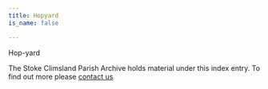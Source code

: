 ```yaml
---
title: Hopyard
is_name: false

---
```


Hop-yard


The Stoke Climsland Parish Archive holds material under this index entry. To find out more please [contact us](/contact/)
